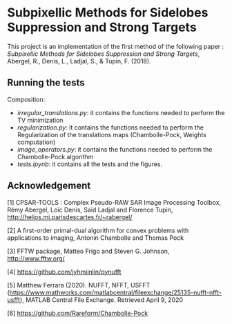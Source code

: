 # Subpixellic Methods for Sidelobes Suppression and Strong Targets 

This project is an implementation of the first method of the following paper : *Subpixellic Methods for Sidelobes Suppression and Strong Targets*, Abergel, R., Denis, L., Ladjal, S., & Tupin, F. (2018).


## Running the tests

Composition:
-  *irregular_translations.py*: it contains the functions needed to perform the TV minimization
- *regularization.py*: it contains the functions needed to perform the Regularization of the translations maps (Chambolle-Pock, Weights computation)
- *image_operators.py*: it contains the functions needed to perform the Chambolle-Pock algorithm 
- *tests.ipynb*: it contains all the tests and the figures. 


## Acknowledgement
[1] CPSAR-TOOLS : Complex Pseudo-RAW SAR Image Processing Toolbox, Rémy Abergel, Loïc Denis, Saïd Ladjal and Florence Tupin, http://helios.mi.parisdescartes.fr/~rabergel/

[2] A first-order primal-dual algorithm for convex problems with applications to imaging, Antonin Chambolle and Thomas Pock 

[3] FFTW package, Matteo Frigo and Steven G. Johnson, http://www.fftw.org/ 

[4] https://github.com/jyhmiinlin/pynufft

[5] Matthew Ferrara (2020). NUFFT, NFFT, USFFT (https://www.mathworks.com/matlabcentral/fileexchange/25135-nufft-nfft-usfft), MATLAB Central File Exchange. Retrieved April 9, 2020

[6] https://github.com/Rareform/Chambolle-Pock







